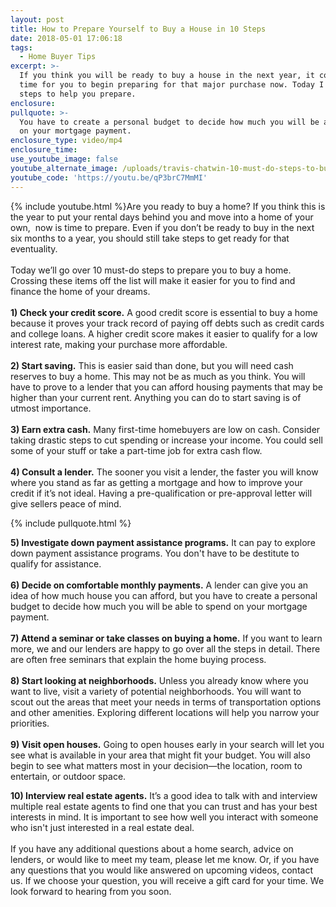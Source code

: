 ```yaml
---
layout: post
title: How to Prepare Yourself to Buy a House in 10 Steps
date: 2018-05-01 17:06:18
tags:
  - Home Buyer Tips
excerpt: >-
  If you think you will be ready to buy a house in the next year, it could be
  time for you to begin preparing for that major purchase now. Today I have 10
  steps to help you prepare.
enclosure:
pullquote: >-
  You have to create a personal budget to decide how much you will be able spend
  on your mortgage payment.
enclosure_type: video/mp4
enclosure_time:
use_youtube_image: false
youtube_alternate_image: /uploads/travis-chatwin-10-must-do-steps-to-buy-a-home-youtube.jpg
youtube_code: 'https://youtu.be/qP3brC7MmMI'
---
```


{% include youtube.html %}Are you ready to buy a home? If you think this is the year to put your rental days behind you and move into a home of your own, &nbsp;now is time to prepare. Even if you don’t be ready to buy in the next six months to a year, you should still take steps to get ready for that eventuality.<br>&nbsp;<br>Today we’ll go over 10 must-do steps to prepare you to buy a home. Crossing these items off the list will make it easier for you to find and finance the home of your dreams.<br>&nbsp;<br>**1) Check your credit score.** A good credit score is essential to buy a home because it proves your track record of paying off debts such as credit cards and college loans. A higher credit score makes it easier to qualify for a low interest rate, making your purchase more affordable.<br>&nbsp;<br>**2) Start saving.** This is easier said than done, but you will need cash reserves to buy a home. This may not be as much as you think. You will have to prove to a lender that you can afford housing payments that may be higher than your current rent. Anything you can do to start saving is of utmost importance.<br>&nbsp;<br>**3) Earn extra cash.** Many first-time homebuyers are low on cash. Consider taking drastic steps to cut spending or increase your income. You could sell some of your stuff or take a part-time job for extra cash flow.<br>&nbsp;<br>**4) Consult a lender.** The sooner you visit a lender, the faster you will know where you stand as far as getting a mortgage and how to improve your credit if it’s not ideal. Having a pre-qualification or pre-approval letter will give sellers peace of mind.

{% include pullquote.html %}

**5) Investigate down payment assistance programs.** It can pay to explore down payment assistance programs. You don't have to be destitute to qualify for assistance.<br>**&nbsp;<br>6) Decide on comfortable monthly payments.** A lender can give you an idea of how much house you can afford, but you have to create a personal budget to decide how much you will be able to spend on your mortgage payment.<br>&nbsp;<br>**7) Attend a seminar or take classes on buying a home.** If you want to learn more, we and our lenders are happy to go over all the steps in detail. There are often free seminars that explain the home buying process.<br>&nbsp;<br>**8) Start looking at neighborhoods.** Unless you already know where you want to live, visit a variety of potential neighborhoods. You will want to scout out the areas that meet your needs in terms of transportation options and other amenities. Exploring different locations will help you narrow your priorities.<br>&nbsp;<br>**9) Visit open houses.** Going to open houses early in your search will let you see what is available in your area that might fit your budget. You will also begin to see what matters most in your decision—the location, room to entertain, or outdoor space. &nbsp;

**10) Interview real estate agents.** It’s a good idea to talk with and interview multiple real estate agents to find one that you can trust and has your best interests in mind. It is important to see how well you interact with someone who isn't just interested in a real estate deal.<br>&nbsp;<br>If you have any additional questions about a home search, advice on lenders, or would like to meet my team, please let me know. Or, if you have any questions that you would like answered on upcoming videos, contact us. If we choose your question, you will receive a gift card for your time. We look forward to hearing from you soon.